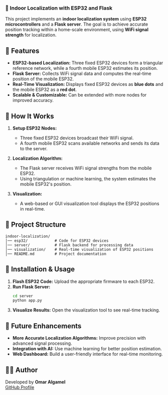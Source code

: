 ### 📍 Indoor Localization with ESP32 and Flask

This project implements an **indoor localization system** using **ESP32 microcontrollers** and a **Flask server**. The goal is to achieve accurate position tracking within a home-scale environment, using **WiFi signal strength** for localization.

## 🚀 Features
- **ESP32-based Localization:** Three fixed ESP32 devices form a triangular reference network, while a fourth mobile ESP32 estimates its position.
- **Flask Server:** Collects WiFi signal data and computes the real-time position of the mobile ESP32.
- **Real-Time Visualization:** Displays fixed ESP32 devices as **blue dots** and the mobile ESP32 as a **red dot**.
- **Scalable & Customizable:** Can be extended with more nodes for improved accuracy.

## 📌 How It Works
1. **Setup ESP32 Nodes:**
   - Three fixed ESP32 devices broadcast their WiFi signal.
   - A fourth mobile ESP32 scans available networks and sends its data to the server.
   
2. **Localization Algorithm:**
   - The Flask server receives WiFi signal strengths from the mobile ESP32.
   - Using triangulation or machine learning, the system estimates the mobile ESP32's position.

3. **Visualization:**
   - A web-based or GUI visualization tool displays the ESP32 positions in real-time.

## 📂 Project Structure
```
indoor-localization/
│── esp32/            # Code for ESP32 devices
│── server/           # Flask backend for processing data
│── visualization/    # Real-time visualization of ESP32 positions
│── README.md         # Project documentation
```

## 🔧 Installation & Usage
1. **Flash ESP32 Code:** Upload the appropriate firmware to each ESP32.
2. **Run Flask Server:**  
   ```bash
   cd server
   python app.py
   ```
3. **Visualize Results:** Open the visualization tool to see real-time tracking.

## 📌 Future Enhancements
- **More Accurate Localization Algorithms:** Improve precision with advanced signal processing.
- **Integration with AI:** Use machine learning for better position estimation.
- **Web Dashboard:** Build a user-friendly interface for real-time monitoring.

## 👨‍💻 Author
Developed by **Omar Algamel**  
[GitHub Profile](https://github.com/algamelomer)  
